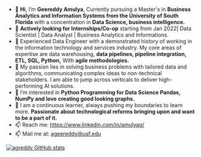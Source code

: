 - 👋 **Hi**, I’m **Geereddy Amulya**, Currently pursuing a Master's in **Business Analytics and Information Systems from the University of South Florida** with a concentration in        **Data Science, business intelligence.**
- 👀 **Actively looking for Internships/Co-op** starting from Jan 2022| Data Scientist | Data Analyst | Business Analytics and Informations.
- 💞️ Experienced Data Engineer with a demonstrated history of working in the information technology and services industry. My core areas of expertise are data warehousing, **data        pipelines, pipeline integration, ETL, SQL, Python,** With **agile methodologies.**
- 🌱 My passion lies in solving business problems with tailored data and algorithms, communicating complex ideas to non-technical stakeholders. I am able to jump across verticals      to deliver high-performing AI solutions.
- 👀 I’m interested in **Python Programming for Data Science Pandas, NumPy and love creating good looking graphs.**
- 💞️ I am a continuous learner, always pushing my boundaries to learn more. **Passionate about technological reforms bringing upon and want to be a part of it.**
- 📫 Reach me: https://www.linkedin.com/in/amulyag/
- 📫 Mail me at: ageereddy@usf.edu


[![agreddy GitHub stats](https://github-readme-stats.vercel.app/api?username=agreddy)](https://github.com/agreddy/github-readme-stats)


<!---
ageereddy/ageereddy is a ✨ special ✨ repository because its `README.md` (this file) appears on your GitHub profile.
You can click the Preview link to take a look at your changes.
--->
